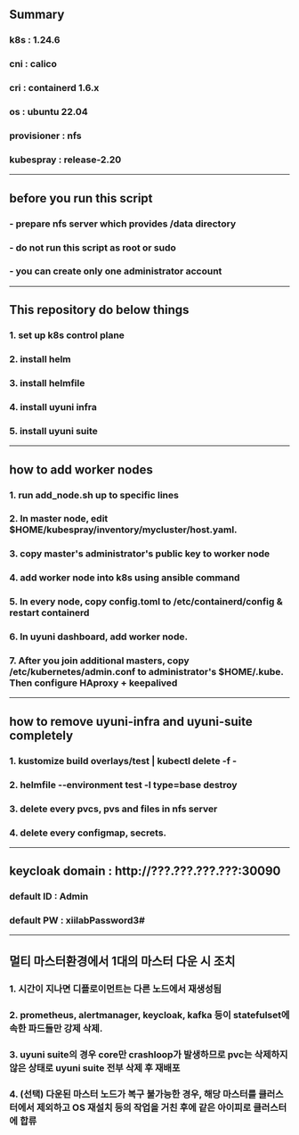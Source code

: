## Summary
### k8s : 1.24.6
### cni : calico
### cri : containerd 1.6.x
### os : ubuntu 22.04
### provisioner : nfs
### kubespray : release-2.20
---------------------
## before you run this script
### - prepare nfs server which provides /data directory
### - do not run this script as root or sudo
### - you can create only one administrator account
-----------------------
## This repository do below things
### 1. set up k8s control plane
### 2. install helm
### 3. install helmfile
### 4. install uyuni infra
### 5. install uyuni suite
-----------------------
## how to add worker nodes
### 1. run add_node.sh up to specific lines
### 2. In master node, edit $HOME/kubespray/inventory/mycluster/host.yaml.
### 3. copy master's administrator's public key to worker node
### 4. add worker node into k8s using ansible command
### 5. In every node, copy config.toml to /etc/containerd/config & restart containerd
### 6. In uyuni dashboard, add worker node.
### 7. After you join additional masters, copy /etc/kubernetes/admin.conf to administrator's $HOME/.kube. Then configure HAproxy + keepalived
-----------------------
## how to remove uyuni-infra and uyuni-suite completely
### 1. kustomize build overlays/test | kubectl delete -f -
### 2. helmfile --environment test -l type=base destroy
### 3. delete every pvcs, pvs and files in nfs server
### 4. delete every configmap, secrets.
----------------------
## keycloak domain : http://???.???.???.???:30090
### default ID : Admin
### default PW : xiilabPassword3#
----------------------
## 멀티 마스터환경에서 1대의 마스터 다운 시 조치
### 1. 시간이 지나면 디플로이먼트는 다른 노드에서 재생성됨
### 2. prometheus, alertmanager, keycloak, kafka 등이 statefulset에 속한 파드들만 강제 삭제. 
### 3. uyuni suite의 경우 core만 crashloop가 발생하므로 pvc는 삭제하지 않은 상태로 uyuni suite 전부 삭제 후 재배포
### 4. (선택) 다운된 마스터 노드가 복구 불가능한 경우, 해당 마스터를 클러스터에서 제외하고 OS 재설치 등의 작업을 거친 후에 같은 아이피로 클러스터에 합류
